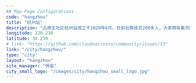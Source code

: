 ```yaml
---
## Map Page Configurations
code: "hangzhou"
title: "杭州站"
description: "云原生社区杭州站成立于2020年6月，目前社群成员200多人，大家拥有着共同对云原生技术的热情，一起讨论技术、行业发展，不定时组织聚会活动，加深交流，共同成长，共同进步，在学习中进步。不管你是已经在杭州，还是刚来杭州，只要你热爱云原生技术，就可以加入我们，加入杭州站！！！"
longitude: 120.230
latitude: 30.250
# link: "https://github.com/cloudnativeto/community/issues/53"
link: "/city/hangzhou/"
type: "city"
layout: "hangzhou"
site_manager: "杨宙"
city_small_logo: "/images/city/hangzhou_small_logo.jpg"
---
```

